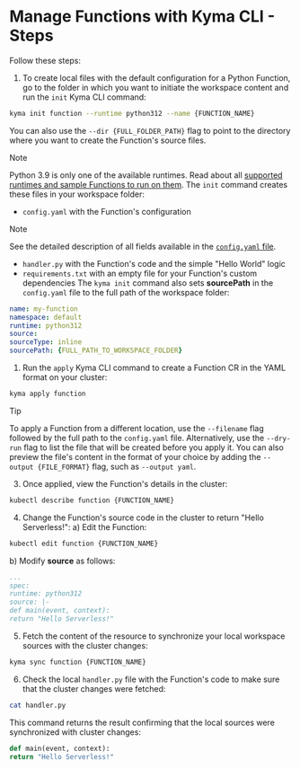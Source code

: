 # Manage Functions with Kyma CLI - Steps
Follow these steps:
1. To create local files with the default configuration for a Python Function, go to the folder in which you want to initiate the workspace content and run the `init` Kyma CLI command:
```bash
kyma init function --runtime python312 --name {FUNCTION_NAME}
```
You can also use the `--dir {FULL_FOLDER_PATH}` flag to point to the directory where you want to create the Function's source files.
> [!NOTE]
> Python 3.9 is only one of the available runtimes. Read about all [supported runtimes and sample Functions to run on them](../technical-reference/07-10-sample-functions.md).
The `init` command creates these files in your workspace folder:
- `config.yaml` with the Function's configuration
> [!NOTE]
> See the detailed description of all fields available in the [`config.yaml` file](../technical-reference/07-60-function-configuration-file.md).
- `handler.py` with the Function's code and the simple "Hello World" logic
- `requirements.txt` with an empty file for your Function's custom dependencies
The `kyma init` command also sets **sourcePath** in the `config.yaml` file to the full path of the workspace folder:
```yaml
name: my-function
namespace: default
runtime: python312
source:
sourceType: inline
sourcePath: {FULL_PATH_TO_WORKSPACE_FOLDER}
```
1. Run the `apply` Kyma CLI command to create a Function CR in the YAML format on your cluster:
```bash
kyma apply function
```
> [!TIP]
> To apply a Function from a different location, use the `--filename` flag followed by the full path to the `config.yaml` file.
Alternatively, use the `--dry-run` flag to list the file that will be created before you apply it. You can also preview the file's content in the format of your choice by adding the `--output {FILE_FORMAT}` flag, such as `--output yaml`.
3. Once applied, view the Function's details in the cluster:
```bash
kubectl describe function {FUNCTION_NAME}
```
4. Change the Function's source code in the cluster to return "Hello Serverless!":
a) Edit the Function:
```bash
kubectl edit function {FUNCTION_NAME}
```
b) Modify **source** as follows:
```yaml
...
spec:
runtime: python312
source: |-
def main(event, context):
return "Hello Serverless!"
```
5. Fetch the content of the resource to synchronize your local workspace sources with the cluster changes:
```bash
kyma sync function {FUNCTION_NAME}
```
6. Check the local `handler.py` file with the Function's code to make sure that the cluster changes were fetched:
```bash
cat handler.py
```
This command returns the result confirming that the local sources were synchronized with cluster changes:
```python
def main(event, context):
return "Hello Serverless!"
```